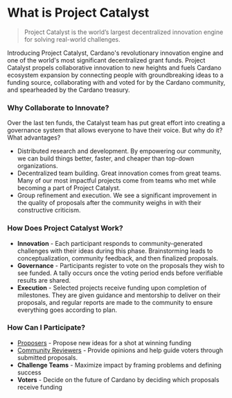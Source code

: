 # **What is Project Catalyst**

>Project Catalyst is the world’s largest decentralized innovation engine for solving real-world challenges.

Introducing Project Catalyst, Cardano's revolutionary innovation engine and one of the world's most significant decentralized grant funds. Project Catalyst propels collaborative innovation to new heights and fuels Cardano ecosystem expansion by connecting people with groundbreaking ideas to a funding source, collaborating with and voted for by the Cardano community, and spearheaded by the Cardano treasury.

### **Why Collaborate to Innovate?**

Over the last ten funds, the Catalyst team has put great effort into creating a governance system that allows everyone to have their voice. But why do it? What advantages?

* Distributed research and development. By empowering our community, we can build things better, faster, and cheaper than top-down organizations.
* Decentralized team building. Great innovation comes from great teams. Many of our most impactful projects come from teams who met while becoming a part of Project Catalyst.
* Group refinement and execution. We see a significant improvement in the quality of proposals after the community weighs in with their constructive criticism.

### **How Does Project Catalyst Work?**

* **Innovation** - Each participant responds to community-generated challenges with their ideas during this phase. Brainstorming leads to conceptualization, community feedback, and then finalized proposals.
* **Governance** - Participants register to vote on the proposals they wish to see funded. A tally occurs once the voting period ends before verifiable results are shared.
* **Execution** - Selected projects receive funding upon completion of milestones. They are given guidance and mentorship to deliver on their proposals, and regular reports are made to the community to ensure everything goes according to plan.

### **How Can I Participate?**
* ​[Proposers](https://docs.projectcatalyst.io/catalyst-basics/how-to-submit-a-proposal) - Propose new ideas for a shot at winning funding
* [Community Reviewers](https://docs.projectcatalyst.io/catalyst-basics/how-to-participate-in-community-reviews) - Provide opinions and help guide voters through submitted proposals.
* **Challenge Teams** - Maximize impact by framing problems and defining success
* **Voters** - Decide on the future of Cardano by deciding which proposals receive funding
